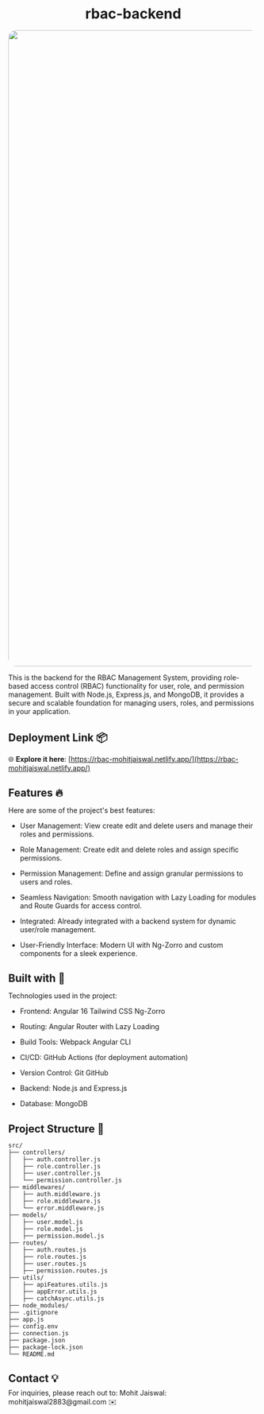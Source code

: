 <h1 align="center" id="title" style="margin-bottom: 1rem">rbac-backend</h1>

<p align="center"><img src="https://socialify.git.ci/mohitjaiswal28/rbac-backend/image?name=1&owner=1&pattern=Solid&theme=Light&amp;descriptionEditable=A%20secure%20app%20with%20role-based%20access%20control%2C%20built%20using%20Angular%2016%2C%20Ng-Zorro%2C%20Tailwind%20CSS%2C%20Node.js%2C%20Express.js%2C%20and%20MongoDB%2C%20featuring%20lazy%20loading%20and%20GitHub%20Actions%20for%20automated%20deployment.&amp;name=1&amp;owner=1&amp;pattern=Solid&amp;theme=Light" alt="project-image" style="border-radius: 1rem; width: 80rem"></p>

<p id="description">This is the backend for the RBAC Management System, providing role-based access control (RBAC) functionality for user, role, and permission management. Built with Node.js, Express.js, and MongoDB, it provides a secure and scalable foundation for managing users, roles, and permissions in your application.</p>

<h2 style="margin-bottom: 0.5rem">Deployment Link 📦</h2>

🌐 **Explore it here**: [https://rbac-mohitjaiswal.netlify.app/](https://rbac-mohitjaiswal.netlify.app/)

<h2 style="margin-bottom: 0.5rem">Features 🔥</h2>

Here are some of the project's best features:

- User Management: View create edit and delete users and manage their roles and permissions.

- Role Management: Create edit and delete roles and assign specific permissions.

- Permission Management: Define and assign granular permissions to users and roles.

- Seamless Navigation: Smooth navigation with Lazy Loading for modules and Route Guards for access control.

- Integrated: Already integrated with a backend system for dynamic user/role management.

- User-Friendly Interface: Modern UI with Ng-Zorro and custom components for a sleek experience.

<h2 style="margin-bottom: 0.5rem">Built with 🚀</h2>

Technologies used in the project:

- Frontend: Angular 16 Tailwind CSS Ng-Zorro

- Routing: Angular Router with Lazy Loading

- Build Tools: Webpack Angular CLI

- CI/CD: GitHub Actions (for deployment automation)

- Version Control: Git GitHub

- Backend: Node.js and Express.js

- Database: MongoDB

<h2 style="margin-bottom: 0.5rem">Project Structure 📁</h2>

```
src/
├── controllers/
│   ├── auth.controller.js
│   ├── role.controller.js
│   ├── user.controller.js
│   └── permission.controller.js
├── middlewares/
│   ├── auth.middleware.js
│   ├── role.middleware.js
│   └── error.middleware.js
├── models/
│   ├── user.model.js
│   ├── role.model.js
│   ├── permission.model.js
├── routes/
│   ├── auth.routes.js
│   ├── role.routes.js
│   ├── user.routes.js
│   ├── permission.routes.js
├── utils/
│   ├── apiFeatures.utils.js
│   ├── appError.utils.js
│   ├── catchAsync.utils.js
├── node_modules/
├── .gitignore
├── app.js
├── config.env
├── connection.js
├── package.json
├── package-lock.json
└── README.md
```

<h2 style="margin-bottom: 0.5rem">Contact 💡</h2> 
For inquiries, please reach out to:
Mohit Jaiswal: mohitjaiswal2883@gmail.com ✉️
